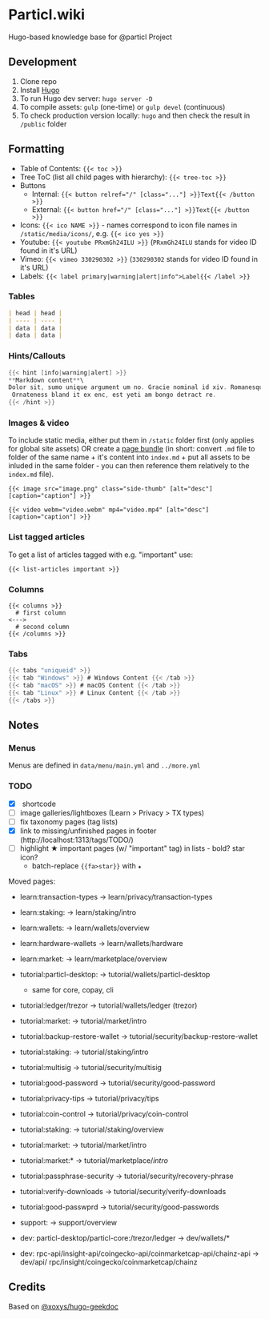 # Particl.wiki

Hugo-based knowledge base for @particl Project


## Development

1. Clone repo
2. Install [Hugo](gohugo.io)
3. To run Hugo dev server: `hugo server -D`
4. To compile assets: `gulp` (one-time) or `gulp devel` (continuous)
5. To check production version locally: `hugo` and then check the result in `/public` folder


## Formatting

- Table of Contents: `{{< toc >}}`
- Tree ToC (list all child pages with hierarchy): `{{< tree-toc >}}`
- Buttons
  - Internal: `{{< button relref="/" [class="..."] >}}Text{{< /button >}}`
  - External: `{{< button href="/" [class="..."] >}}Text{{< /button >}}`
- Icons: `{{< ico NAME >}}` - names correspond to icon file names in `/static/media/icons/`, e.g. `{{< ico yes >}}`
- Youtube: `{{< youtube PRxmGh24ILU >}}` (`PRxmGh24ILU` stands for video ID found in it's URL)
- Vimeo: `{{< vimeo 330290302 >}}` (`330290302` stands for video ID found in it's URL)
- Labels: `{{< label primary|warning|alert|info">Label{{< /label >}}`

### Tables

```markdown
| head | head |
| ---- | ---- |
| data | data |
| data | data |
```

### Hints/Callouts

```go
{{< hint [info|warning|alert] >}}
**Markdown content**\
Dolor sit, sumo unique argument um no. Gracie nominal id xiv. Romanesque acclimates investiture.
 Ornateness bland it ex enc, est yeti am bongo detract re.
{{< /hint >}}
```

### Images & video

To include static media, either put them in `/static` folder first (only applies for global site assets) OR create a [page bundle](https://gohugo.io/content-management/page-bundles/) (in short: convert `.md` file to folder of the same name + it's content into `index.md` + put all assets to be inluded in the same folder - you can then reference them relatively to the `index.md` file).

```
{{< image src="image.png" class="side-thumb" [alt="desc"] [caption="caption"] >}}

{{< video webm="video.webm" mp4="video.mp4" [alt="desc"] [caption="caption"] >}}
```

### List tagged articles

To get a list of articles tagged with e.g. "important" use:

```
{{< list-articles important >}}
```

### Columns

```
{{< columns >}}
  # first column
<--->
  # second column
{{< /columns >}}
```

### Tabs

```go
{{< tabs "uniqueid" >}}
{{< tab "Windows" >}} # Windows Content {{< /tab >}}
{{< tab "macOS" >}} # macOS Content {{< /tab >}}
{{< tab "Linux" >}} # Linux Content {{< /tab >}}
{{< /tabs >}}
```


## Notes

### Menus

Menus are defined in `data/menu/main.yml` and `../more.yml`

### TODO

- [x] <label> shortcode
- [ ] image galleries/lightboxes (Learn > Privacy > TX types)
- [ ] fix taxonomy pages (tag lists)
- [x] link to missing/unfinished pages in footer (http://localhost:1313/tags/TODO/)
- [ ] highlight ★ important pages (w/ "important" tag) in lists - bold? star icon?
  - batch-replace `{{fa>star}}` with `★`

Moved pages:

- learn:transaction-types -> learn/privacy/transaction-types
- learn:staking: -> learn/staking/intro
- learn:wallets: -> learn/wallets/overview
- learn:hardware-wallets -> learn/wallets/hardware
- learn:market: -> learn/marketplace/overview

- tutorial:particl-desktop: -> tutorial/wallets/particl-desktop
  + same for core, copay, cli
- tutorial:ledger/trezor -> tutorial/wallets/ledger (trezor)
- tutorial:market: -> tutorial/market/intro
- tutorial:backup-restore-wallet -> tutorial/security/backup-restore-wallet
- tutorial:staking: -> tutorial/staking/intro
- tutorial:multisig -> tutorial/security/multisig
- tutorial:good-password -> tutorial/security/good-password
- tutorial:privacy-tips -> tutorial/privacy/tips
- tutorial:coin-control -> tutorial/privacy/coin-control
- tutorial:staking: -> tutorial/staking/overview
- tutorial:market: -> tutorial/market/intro
- tutorial:market:* -> tutorial/marketplace/*intro*
- tutorial:passphrase-security -> tutorial/security/recovery-phrase
- tutorial:verify-downloads -> tutorial/security/verify-downloads
- tutorial:good-passwprd -> tutorial/security/good-passwords

- support: -> support/overview

- dev: particl-desktop/particl-core:/trezor/ledger -> dev/wallets/*
- dev: rpc-api/insight-api/coingecko-api/coinmarketcap-api/chainz-api -> dev/api/ rpc/insight/coingecko/coinmarketcap/chainz

## Credits

Based on [@xoxys/hugo-geekdoc](https://github.com/xoxys/hugo-geekdoc)
